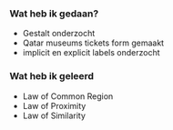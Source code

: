 ### Wat heb ik gedaan?
- Gestalt onderzocht
- Qatar museums tickets form gemaakt
- implicit en explicit labels onderzocht

### Wat heb ik geleerd
- Law of Common Region
- Law of Proximity
- Law of Similarity